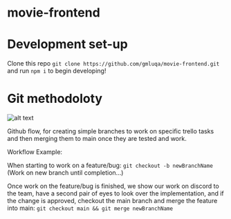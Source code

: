 # movie-frontend

# Development set-up

Clone this repo `git clone https://github.com/gmluqa/movie-frontend.git` and run `npm i` to begin developing!

# Git methodoloty

![alt text](https://files.programster.org/tutorials/git/flows/github-flow.png)

Github flow, for creating simple branches to work on specific trello tasks and then merging them to main once they are tested and work.

Workflow Example:

When starting to work on a feature/bug: `git checkout -b newBranchName` (Work on new branch until completion...)

Once work on the feature/bug is finished, we show our work on discord to the team, have a second pair of eyes to look over the implementation, and if the change is approved, checkout the main branch and merge the feature into main: `git checkout main && git merge newBranchName`
